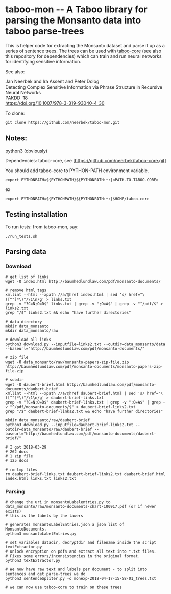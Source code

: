 # taboo-mon -- A Taboo library for parsing the Monsanto data into taboo parse-trees 

This is helper code for extracting the Monsanto dataset and parse it up as a series of sentence trees. The trees can be used with [taboo-core](https://github.com/neerbek/taboo-core) (see also this repository for dependencies) which can train and run neural networks for identifying sensitive information. 

See also: 

Jan Neerbek and Ira Assent and Peter Dolog  
Detecting Complex Sensitive Information via Phrase Structure in Recursive Neural Networks  
PAKDD '18  
https://doi.org/10.1007/978-3-319-93040-4_30  

To clone:

```
git clone https://github.com/neerbek/taboo-mon.git
```

## Notes:

python3 (obviously)

Dependencies: taboo-core, see [https://github.com/neerbek/taboo-core.git]

You should add taboo-core to PYTHON-PATH environment variable.

```
export PYTHONPATH=${PYTHONPATH}${PYTHONPATH:+:}<PATH-TO-TABOO-CORE>
```
ex
```
export PYTHONPATH=${PYTHONPATH}${PYTHONPATH:+:}$HOME/taboo-core
```

## Testing installation
To run tests: from taboo-mon, say:

```
./run_tests.sh
```

## Parsing data

### Download

```
# get list of links
wget -O index.html http://baumhedlundlaw.com/pdf/monsanto-documents/

# remove html tags
xmllint --html --xpath //a/@href index.html | sed 's/ href="\([^"]*\)"/\1\n/g' > links.txt
grep -v "?C=N;O=D$" links.txt | grep -v ";O=A$" | grep -v "^/pdf/$" > links2.txt
grep "/$" links2.txt && echo "have further directories"

# data directory
mkdir data_monsanto
mkdir data_monsanto/raw

# download all links
python3 download.py --inputfile=links2.txt --outdir=data_monsanto/data --baseurl="http://baumhedlundlaw.com/pdf/monsanto-documents/"

# zip file
wget -O data_monsanto/raw/monsanto-papers-zip-file.zip http://baumhedlundlaw.com/pdf/monsanto-documents/monsanto-papers-zip-file.zip

# subdir
wget -O daubert-brief.html http://baumhedlundlaw.com/pdf/monsanto-documents/daubert-brief
xmllint --html --xpath //a/@href daubert-brief.html | sed 's/ href="\([^"]*\)"/\1\n/g' > daubert-brief-links.txt
grep -v "?C=N;O=D$" daubert-brief-links.txt | grep -v ";O=A$" | grep -v "^/pdf/monsanto-documents/$" > daubert-brief-links2.txt
grep "/$" daubert-brief-links2.txt && echo "have further directories"

mkdir data_monsanto/raw/daubert-brief
python3 download.py --inputfile=daubert-brief-links2.txt --outdir=data_monsanto/raw/daubert-brief --baseurl="http://baumhedlundlaw.com/pdf/monsanto-documents/daubert-brief/"

# I got 2018-03-29
# 262 docs
# 1 zip file
# 125 docs

# rm tmp files
rm daubert-brief-links.txt daubert-brief-links2.txt daubert-brief.html index.html links.txt links2.txt 
```

### Parsing

```
# change the uri in monsantoLabelentries.py to data_monsanto/raw/monsanto-documents-chart-100917.pdf (or if newer exists)
# this is the labels by the lawers

# generates monsantoLabelEntries.json a json list of MonsantoDocuments.
python3 monsantoLabelEntries.py

# set variables datadir, decryptdir and filename inside the script textExtractor.py
# unlock encryption on pdfs and extract all text into *.txt files.
# Fixes some errors/inconsistencies in the original format.
python3 textExtractor.py

# We now have raw text and labels per document - to split into sentences and get parse-trees we do
python3 sentenceSpliter.py -o monexp-2018-04-17-15-58-01_trees.txt

# we can now use taboo-core to train on these trees
```
